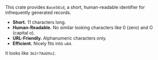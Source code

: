 This crate provides `Base58id`, a short, human-readable identifier for
infrequently generated records.

* **Short.** 11 characters long.
* **Human-Readable.** No similar looking characters like 0 (zero) and O (capital o).
* **URL-Friendly.** Alphanumeric characters only.
* **Efficient.** Nicely fits into `u64`.

It looks like `3mJr7AoUXx2`.